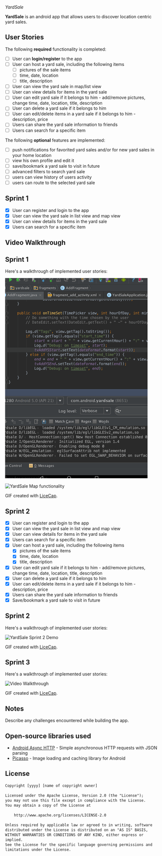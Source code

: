 *YardSale*

**YardSale** is an android app that allows users to discover location centric yard sales.

## User Stories

The following **required** functionality is completed:

* [ ] User can **login/register** to the app
* [ ] User can host a yard sale, including the following items
	* [ ] pictures of the sale items
	* [ ] time, date, location
	* [ ] title, description 
* [ ] User can view the yard sale in map/list view
* [ ] User can view details for items in the yard sale
* [ ] User can edit yard sale if it belongs to him - add/remove pictures, change time, date, location, title, description
* [ ] User can delete a yard sale if it belongs to him
* [ ] User can edit/delete items in a yard sale if it belongs to him - description, price
* [ ] Users can share the yard sale information to friends
* [ ] Users can search for a specific item 

The following **optional** features are implemented:

* [ ] push notifications for favorited yard sales and/or for new yard sales in your home location
* [ ] view his own profile and edit it
* [ ] save/bookmark a yard sale to visit in future 
* [ ] advanced filters to search yard sale 
* [ ] users can view history of users activity
* [ ] users can route to the selected yard sale

## Sprint 1

* [x] User can register and login to the app
* [x] User can view the yard sale in list view and map view
* [x] User can view details for items in the yard sale
* [x] Users can search for a specific item 

## Video Walkthrough 

Sprint 1
--------

Here's a walkthrough of implemented user stories:

![YardSale Sprint 1 Demo](YardSale-Sprint-1.gif)

![YardSale Map functionality](sprint1.gif)

GIF created with [LiceCap](http://www.cockos.com/licecap/).

## Sprint 2

* [x] User can register and login to the app
* [x] User can view the yard sale in list view and map view
* [x] User can view details for items in the yard sale
* [x] Users can search for a specific item 
* [x] User can host a yard sale, including the following items
	* [x] pictures of the sale items
	* [x] time, date, location
	* [x] title, description 
* [x] User can edit yard sale if it belongs to him - add/remove pictures, change time, date, location, title, description
* [x] User can delete a yard sale if it belongs to him
* [x] User can edit/delete items in a yard sale if it belongs to him - description, price
* [x] Users can share the yard sale information to friends
* [x] Save/bookmark a yard sale to visit in future

Sprint 2
--------
Here's a walkthrough of implemented user stories:

![YardSale Sprint 2 Demo](sprint2.gif)

GIF created with [LiceCap](http://www.cockos.com/licecap/).


Sprint 3
-------
Here's a walkthrough of implemented user stories:

<img src='http://i.imgur.com/link/to/your/gif/file.gif' title='Video Walkthrough' width='' alt='Video Walkthrough' />

GIF created with [LiceCap](http://www.cockos.com/licecap/).

## Notes

Describe any challenges encountered while building the app.

## Open-source libraries used

- [Android Async HTTP](https://github.com/loopj/android-async-http) - Simple asynchronous HTTP requests with JSON parsing
- [Picasso](http://square.github.io/picasso/) - Image loading and caching library for Android

## License

    Copyright [yyyy] [name of copyright owner]

    Licensed under the Apache License, Version 2.0 (the "License");
    you may not use this file except in compliance with the License.
    You may obtain a copy of the License at

        http://www.apache.org/licenses/LICENSE-2.0

    Unless required by applicable law or agreed to in writing, software
    distributed under the License is distributed on an "AS IS" BASIS,
    WITHOUT WARRANTIES OR CONDITIONS OF ANY KIND, either express or implied.
    See the License for the specific language governing permissions and
    limitations under the License.
